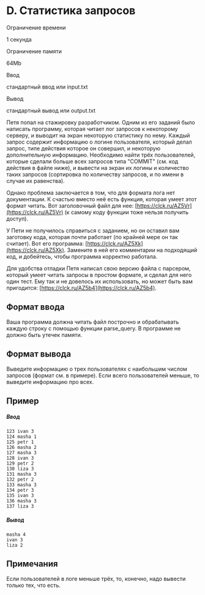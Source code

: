 D. Статистика запросов
======================

Ограничение времени

1 секунда

Ограничение памяти

64Mb

Ввод

стандартный ввод или input.txt

Вывод

стандартный вывод или output.txt

Петя попал на стажировку разработчиком. Одним из его заданий было написать программу, которая читает лог запросов к некоторому серверу, и выводит на экран некоторую статистику по нему. Каждый запрос содержит информацию о логине пользователя, который делал запрос, типе действия которое он совершил, и некоторую дополнительную информацию. Необходимо найти трёх пользователей, которые сделали больше всех запросов типа "COMMIT" (см. код действия в файле ниже), и вывести на экран их логины и количество таких запросов (сортировка по количеству запросов, и по имени в случае их равенства).

Однако проблема заключается в том, что для формата лога нет документации. К счастью вместо неё есть функция, которая умеет этот формат читать. Вот заголовочный файл для нее: [https://clck.ru/AZ5Vr](https://clck.ru/AZ5Vr) (к самому коду функции тоже нельзя получить доступ).

У Пети не получилось справиться с заданием, но он оставил вам заготовку кода, которая почти работает (по крайней мере он так считает). Вот его программа: [https://clck.ru/AZ5Xk](https://clck.ru/AZ5Xk). Замените в ней его комментарии на подходящий код, и добейтесь, чтобы программа корректно работала.

Для удобства отладки Петя написал свою версию файла с парсером, который умеет читать запросы в простом формате, и сделал для него один тест. Ему так и не довелось их использовать, но может быть вам пригодится: [https://clck.ru/AZ5b4](https://clck.ru/AZ5b4).

Формат ввода
------------

Ваша программа должна читать файл построчно и обрабатывать каждую строку с помощью функции parse\_query. В программе не должно быть утечек памяти.

Формат вывода
-------------

Выведите информацию о трех пользователях с наибольшим числом запросов (формат см. в примере). Если всего пользователей меньше, то выведите информацию про всех.

Пример
------

##### Ввод

```
123 ivan 3
124 masha 1
125 petr 1
126 masha 2
127 masha 3
128 ivan 3
129 petr 2
130 liza 3
131 masha 3
132 petr 2
133 masha 3
134 petr 3
135 ivan 3
136 masha 3
137 liza 3
```

##### Вывод

```
masha 4
ivan 3
liza 2
```

Примечания
----------

Если пользователей в логе меньше трёх, то, конечно, надо вывести только тех, что есть.